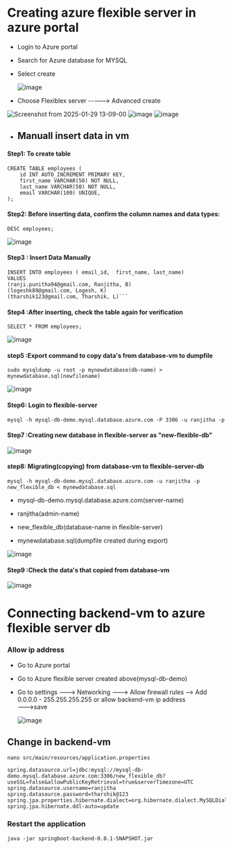 
# Creating azure flexible server in azure portal

- Login to Azure portal
- Search for Azure database for MYSQL
- Select create

  ![image](https://github.com/user-attachments/assets/58f413cc-7ba1-43df-af12-65120b2e4bbd)

- Choose Flexiblex server -----> Advanced create

![Screenshot from 2025-01-29 13-09-00](https://github.com/user-attachments/assets/2ab14d77-7d95-4677-8f65-070d2d78651f)
![image](https://github.com/user-attachments/assets/31fe3dec-ff19-4a50-922e-07b54a9e072f)
![image](https://github.com/user-attachments/assets/36d29e28-4f15-48fa-aaa2-3133eb7372b2)


- ## Manuall insert data in vm

#### Step1: To create table
```
CREATE TABLE employees (
    id INT AUTO_INCREMENT PRIMARY KEY,
    first_name VARCHAR(50) NOT NULL,
    last_name VARCHAR(50) NOT NULL,
    email VARCHAR(100) UNIQUE,
);
```
#### Step2: Before inserting data, confirm the column names and data types:
```
DESC employees;
```

![image](https://github.com/user-attachments/assets/ee25686c-d9c9-4376-84a2-da47520413dd)

#### Step3 : Insert Data Manually
```
INSERT INTO employees ( email_id,  first_name, last_name)
VALUES 
(ranji.punitha94@gmail.com, Ranjitha, B)
(logeshk89@gmail.com, Logesh, K)
(tharshik123@gmail.com, Tharshik, L)```
```
#### Step4 :After inserting, check the table again for verification
```
SELECT * FROM employees;
```
![image](https://github.com/user-attachments/assets/50a834b9-1637-49a7-b7fe-dbba863b2e81)

#### step5 :Export command to copy data's from database-vm to dumpfile
```
sudo mysqldump -u root -p mynewdatabase(db-name) > mynewdatabase.sql(newfilename)
```
![image](https://github.com/user-attachments/assets/ebe41635-e9e0-4930-8321-5b620f1fc8ca)

#### Step6: Login to flexible-server
```
mysql -h mysql-db-demo.mysql.database.azure.com -P 3306 -u ranjitha -p
```
#### Step7 :Creating new database in flexible-server as "new-flexible-db"

![image](https://github.com/user-attachments/assets/fc56ba5e-948c-4f18-80cd-c7d6fa2fddfb)

#### step8: Migrating(copying) from database-vm to flexible-server-db

```
mysql -h mysql-db-demo.mysql.database.azure.com -u ranjitha -p new_flexible_db < mynewdatabase.sql
```
- mysql-db-demo.mysql.database.azure.com(server-name)

- ranjitha(admin-name)

- new_flexible_db(database-name in flexible-server)

- mynewdatabase.sql(dumpfile created during export)

![image](https://github.com/user-attachments/assets/84f94e36-1f7d-427b-b88c-10704f5daae2)

#### Step9 :Check the data's that copied from database-vm
![image](https://github.com/user-attachments/assets/70964409-23e8-4e02-b217-084e117b4f58)


# Connecting backend-vm to azure flexible server db

### Allow ip address

- Go to Azure portal
- Go to Azure flexible server created above(mysql-db-demo)
- Go to settings ---> Networking ---> Allow firewall rules -->  Add 0.0.0.0 - 255.255.255.255  or allow backend-vm ip address    
   --->save

  ![image](https://github.com/user-attachments/assets/84ff58a5-061b-40b4-b67b-4d25f335089d)

## Change in backend-vm
```
nano src/main/resources/application.properties
```
```
spring.datasource.url=jdbc:mysql://mysql-db-demo.mysql.database.azure.com:3306/new_flexible_db?useSSL=false&allowPublicKeyRetrieval=true&serverTimezone=UTC
spring.datasource.username=ranjitha
spring.datasource.password=tharshik@123
spring.jpa.properties.hibernate.dialect=org.hibernate.dialect.MySQLDialect
spring.jpa.hibernate.ddl-auto=update

```
### Restart the application
```
java -jar springboot-backend-0.0.1-SNAPSHOT.jar 

```




